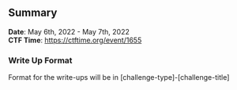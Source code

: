 ## Summary

**Date**: May 6th, 2022 - May 7th, 2022 <br>
**CTF Time**: https://ctftime.org/event/1655


### Write Up Format

Format for the write-ups will be in [challenge-type]-[challenge-title]


